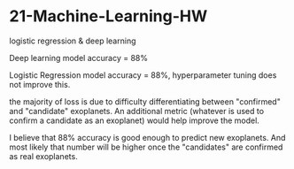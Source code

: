 # 21-Machine-Learning-HW
logistic regression &amp; deep learning


Deep learning model accuracy = 88%

Logistic Regression model accuracy = 88%, hyperparameter tuning does not improve this.

the majority of loss is due to difficulty differentiating between "confirmed" and "candidate" exoplanets. An additional metric (whatever is used to confirm a candidate as an exoplanet) would help improve the model. 

I believe that 88% accuracy is good enough to predict new exoplanets. And most likely that number will be higher once the "candidates" are confirmed as real exoplanets.
